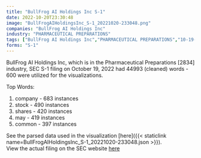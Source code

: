 ```yaml
---
title: "BullFrog AI Holdings Inc S-1"
date: 2022-10-20T23:30:48
image: "BullFrogAIHoldingsInc_S-1_20221020-233048.png"
companies: "BullFrog AI Holdings Inc"
industry: "PHARMACEUTICAL PREPARATIONS"
tags: ["BullFrog AI Holdings Inc","PHARMACEUTICAL PREPARATIONS","10-19-2022","S-1"]
forms: "S-1"
---
```

BullFrog AI Holdings Inc, which is in the Pharmaceutical Preparations [2834] industry, SEC S-1 filing on October 19, 2022 had 44993 (cleaned) words - 600 were utilized for the visualizations.

Top Words:
1. company - 683 instances
2. stock - 490 instances
3. shares - 420 instances
4. may - 419 instances
5. common - 397 instances


See the parsed data used in the visualization [here]({{< staticlink name=BullFrogAIHoldingsInc_S-1_20221020-233048.json >}}).  
View the actual filing on the SEC website [here](https://www.sec.gov/Archives/edgar/data/1829247/0001493152-22-028912.txt)